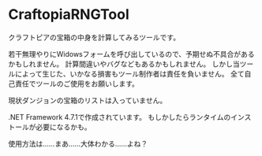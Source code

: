 # CraftopiaRNGTool
 クラフトピアの宝箱の中身を計算してみるツールです。
 
 若干無理やりにWidowsフォームを呼び出しているので、予期せぬ不具合があるかもしれません。
 計算間違いやバグなどもあるかもしれません。
 しかし当ツールによって生じた、いかなる損害もツール制作者は責任を負いません。
 全て自己責任でツールのご使用をお願いします。
 
 現状ダンジョンの宝箱のリストは入っていません。
 
 .NET Framework 4.7.1で作成されています。
 もしかしたらランタイムのインストールが必要になるかも。

 使用方法は……まあ……大体わかる……よね？